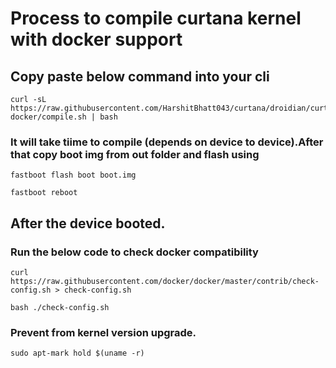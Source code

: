 # Process to compile curtana kernel with docker support

## Copy paste below command into your cli
```
curl -sL https://raw.githubusercontent.com/HarshitBhatt043/curtana/droidian/curtana-docker/compile.sh | bash
```
### It will take tiime to compile (depends on device to device).After that copy boot img from out folder and flash using
```
fastboot flash boot boot.img
```
```
fastboot reboot
```
## After the device booted.

### Run the below code to check docker compatibility
```
curl https://raw.githubusercontent.com/docker/docker/master/contrib/check-config.sh > check-config.sh

bash ./check-config.sh
```

### Prevent from kernel version upgrade.
```
sudo apt-mark hold $(uname -r)
```